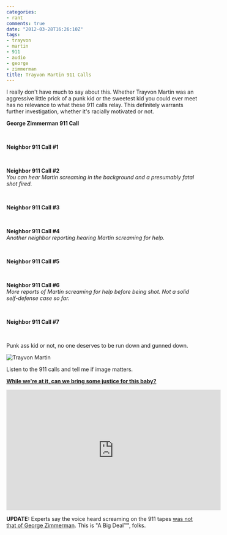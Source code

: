 ```yaml
---
categories:
- rant
comments: true
date: "2012-03-28T16:26:10Z"
tags:
- trayvon
- martin
- 911
- audio
- george
- zimmerman
title: Trayvon Martin 911 Calls
---
```


I really don't have much to say about this. Whether Trayvon Martin was an
aggressive little prick of a punk kid or the sweetest kid you could ever meet
has no relevance to what these 911 calls relay. This definitely warrants further
investigation, whether it's racially motivated or not.

**George Zimmerman 911 Call**  
<object width="400" height="27" data="/swf/audio-player.swf" type="application/x-shockwave-flash">
<param name="bgcolor" value="#ffffff" />
<param name="flashvars" value="playerMode=embedded&amp;audioUrl=/audio/tm/call1.mp3" />
<param name="wmode" value="window" />
<param name="quality" value="best" />
</object><br />

**Neighbor 911 Call \#1**  
<object width="400" height="27" data="/swf/audio-player.swf" type="application/x-shockwave-flash">
<param name="bgcolor" value="#ffffff" />
<param name="flashvars" value="playerMode=embedded&amp;audioUrl=/audio/tm/call2.mp3" />
<param name="wmode" value="window" />
<param name="quality" value="best" />
</object><br />

**Neighbor 911 Call \#2**  
*You can hear Martin screaming in the background and a presumably fatal shot
fired.*  
<object width="400" height="27" data="/swf/audio-player.swf" type="application/x-shockwave-flash">
<param name="bgcolor" value="#ffffff" />
<param name="flashvars" value="playerMode=embedded&amp;audioUrl=/audio/tm/call3.mp3" />
<param name="wmode" value="window" />
<param name="quality" value="best" />
</object><br />

**Neighbor 911 Call \#3**  
<object width="400" height="27" data="/swf/audio-player.swf" type="application/x-shockwave-flash">
<param name="bgcolor" value="#ffffff" />
<param name="flashvars" value="playerMode=embedded&amp;audioUrl=/audio/tm/call4.mp3" />
<param name="wmode" value="window" />
<param name="quality" value="best" />
</object><br />

**Neighbor 911 Call \#4**  
*Another neighbor reporting hearing Martin screaming for help.*  
<object width="400" height="27" data="/swf/audio-player.swf" type="application/x-shockwave-flash">
<param name="bgcolor" value="#ffffff" />
<param name="flashvars" value="playerMode=embedded&amp;audioUrl=/audio/tm/call5.mp3" />
<param name="wmode" value="window" />
<param name="quality" value="best" />
</object><br />

**Neighbor 911 Call \#5**  
<object width="400" height="27" data="/swf/audio-player.swf" type="application/x-shockwave-flash">
<param name="bgcolor" value="#ffffff" />
<param name="flashvars" value="playerMode=embedded&amp;audioUrl=/audio/tm/call6.mp3" />
<param name="wmode" value="window" />
<param name="quality" value="best" />
</object><br />

**Neighbor 911 Call \#6**  
*More reports of Martin screaming for help before being shot. Not a solid
self-defense case so far.*  
<object width="400" height="27" data="/swf/audio-player.swf" type="application/x-shockwave-flash">
<param name="bgcolor" value="#ffffff" />
<param name="flashvars" value="playerMode=embedded&amp;audioUrl=/audio/tm/call7.mp3" />
<param name="wmode" value="window" />
<param name="quality" value="best" />
</object><br />

**Neighbor 911 Call \#7**  
<object width="400" height="27" data="/swf/audio-player.swf" type="application/x-shockwave-flash">
<param name="bgcolor" value="#ffffff" />
<param name="flashvars" value="playerMode=embedded&amp;audioUrl=/audio/tm/call8.mp3" />
<param name="wmode" value="window" />
<param name="quality" value="best" />
</object><br />

Punk ass kid or not, no one deserves to be run down and gunned down.

![Trayvon Martin](/img/2012/Trayvon-Martin-Still-1-500x375.jpg)

Listen to the 911 calls and tell me if image matters.

**[While we're at it, can we bring some justice for this baby?](http://detroit.cbslocal.com/2012/02/20/baby-shot-and-killed-in-detroit/)**

<iframe width="560" height="315" src="http://www.youtube.com/embed/UY0N03pyUBA" 
        frameborder="0">  </iframe>

**UPDATE:** Experts say the voice heard screaming on the 911 tapes [was not that of George Zimmerman][1]. This is "A Big Deal&trade;", folks.

[1]: http://usnews.msnbc.msn.com/_news/2012/04/01/10963191-trayvon-martin-case-911-call-screams-not-george-zimmermans-2-experts-say
